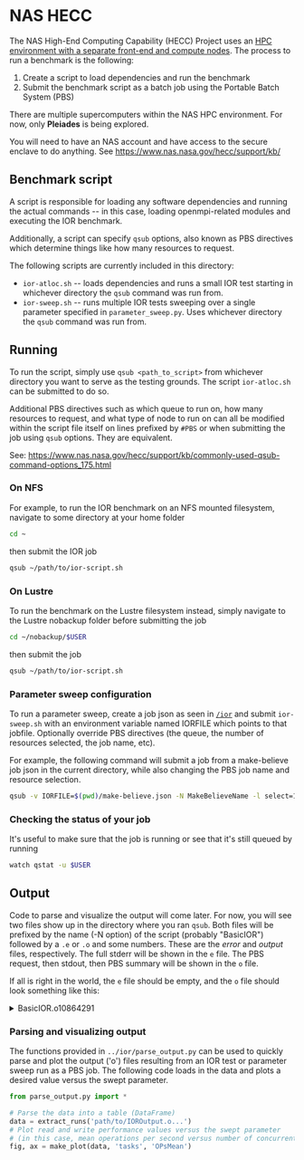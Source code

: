 NAS HECC
========

The NAS High-End Computing Capability (HECC) Project uses an [HPC environment with a separate front-end and compute nodes](https://www.nas.nasa.gov/hecc/support/kb/hpc-environment-overview_25.html). The process to run a benchmark is the following:
1. Create a script to load dependencies and run the benchmark
2. Submit the benchmark script as a batch job using the Portable Batch System (PBS)

There are multiple supercomputers within the NAS HPC environment. For now, only **Pleiades** is being explored.

You will need to have an NAS account and have access to the secure enclave to do anything. See https://www.nas.nasa.gov/hecc/support/kb/

## Benchmark script

A script is responsible for loading any software dependencies and running the actual commands -- in this case, loading openmpi-related modules and executing the IOR benchmark.

Additionally, a script can specify `qsub` options, also known as PBS directives which determine things like how many resources to request.

The following scripts are currently included in this directory:
- `ior-atloc.sh` -- loads dependencies and runs a small IOR test starting in whichever directory the `qsub` command was run from.
- `ior-sweep.sh` -- runs multiple IOR tests sweeping over a single parameter specified in `parameter_sweep.py`. Uses whichever directory the `qsub` command was run from.

## Running

To run the script, simply use `qsub <path_to_script>` from whichever directory you want to serve as the testing grounds. The script `ior-atloc.sh` can be submitted to do so.

Additional PBS directives such as which queue to run on, how many resources to request, and what type of node to run on can all be modified within the script file itself on lines prefixed by `#PBS` or when submitting the job using `qsub` options. They are equivalent.

See: https://www.nas.nasa.gov/hecc/support/kb/commonly-used-qsub-command-options_175.html

### On NFS

For example, to run the IOR benchmark on an NFS mounted filesystem, navigate to some directory at your home folder
```bash
cd ~
```
then submit the IOR job
```bash
qsub ~/path/to/ior-script.sh
```

### On Lustre

To run the benchmark on the Lustre filesystem instead, simply navigate to the Lustre nobackup folder before submitting the job
```bash
cd ~/nobackup/$USER
```
then submit the job
```bash
qsub ~/path/to/ior-script.sh
```

### Parameter sweep configuration

To run a parameter sweep, create a job json as seen in [`/ior`](/ior) and submit `ior-sweep.sh` with an environment variable named IORFILE which points to that jobfile. Optionally override PBS directives (the queue, the number of resources selected, the job name, etc).

For example, the following command will submit a job from a make-believe job json in the current directory, while also changing the PBS job name and resource selection.
```bash
qsub -v IORFILE=$(pwd)/make-believe.json -N MakeBelieveName -l select=1:ncpus=1:mpiprocs=1:model=bro ~/path/to/ior-sweep.sh
```

### Checking the status of your job

It's useful to make sure that the job is running or see that it's still queued by running
```bash
watch qstat -u $USER
```

## Output

Code to parse and visualize the output will come later. For now, you will see two files show up in the directory where you ran `qsub`. Both files will be prefixed by the name (-N option) of the script (probably "BasicIOR") followed by a `.e` or `.o` and some numbers. These are the *error* and *output* files, respectively. The full stderr will be shown in the `e` file. The PBS request, then stdout, then PBS summary will be shown in the `o` file.

If all is right in the world, the `e` file should be empty, and the `o` file should look something like this:
<details>
  <summary>BasicIOR.o10864291</summary>

```
Job 10864291.pbspl1.nas.nasa.gov started on Sat Mar 27 15:44:35 PDT 2021
The job requested the following resources:
    mem=2gb
    ncpus=8
    place=scatter:excl
    walltime=02:00:00

PBS set the following environment variables:
        FORT_BUFFERED = 1
                   TZ = PST8PDT

On *****:
Current directory is /nobackup/paddison
IOR-3.3.0: MPI Coordinated Test of Parallel I/O
Began               : Sat Mar 27 15:44:43 2021
Command line        : /home6/paddison/ior-3.3.0/src/ior
Machine             : Linux *****
TestID              : 0
StartTime           : Sat Mar 27 15:44:43 2021
Path                : /nobackupp12/paddison
FS                  : 1625.2 TiB   Used FS: 31.3%   Inodes: 381.2 Mi   Used Inodes: 12.6%

Options:
api                 : POSIX
apiVersion          :
test filename       : testFile
access              : single-shared-file
type                : independent
segments            : 1
ordering in a file  : sequential
ordering inter file : no tasks offsets
nodes               : 1
tasks               : 8
clients per node    : 8
repetitions         : 1
xfersize            : 262144 bytes
blocksize           : 1 MiB
aggregate filesize  : 8 MiB

Results:

access    bw(MiB/s)  IOPS       Latency(s)  block(KiB) xfer(KiB)  open(s)    wr/rd(s)   close(s)   total(s)   iter
------    ---------  ----       ----------  ---------- ---------  --------   --------   --------   --------   ----
write     912.40     4282       0.001868    1024.00    256.00     0.001203   0.007473   0.000973   0.008768   0
read      495.76     2259.33    0.000031    1024.00    256.00     0.015838   0.014163   0.014007   0.016137   0
remove    -          -          -           -          -          -          -          -          0.006066   0
Max Write: 912.40 MiB/sec (956.72 MB/sec)
Max Read:  495.76 MiB/sec (519.84 MB/sec)

Summary of all tests:
Operation   Max(MiB)   Min(MiB)  Mean(MiB)     StdDev   Max(OPs)   Min(OPs)  Mean(OPs)     StdDev    Mean(s) Stonewall(s) Stonewall(MiB) Test# #Tasks tPN reps fPP reord reordoff reordrand seed segcnt   blksiz    xsize aggs(MiB)   API RefNum
write         912.40     912.40     912.40       0.00    3649.62    3649.62    3649.62       0.00    0.00877         NA            NA     0      8   8    1   0     0        1         0    0      1  1048576   262144       8.0 POSIX      0
read          495.76     495.76     495.76       0.00    1983.04    1983.04    1983.04       0.00    0.01614         NA            NA     0      8   8    1   0     0        1         0    0      1  1048576   262144       8.0 POSIX      0
Finished            : Sat Mar 27 15:44:43 2021

____________________________________________________________________
Job Resource Usage Summary for 10864291.pbspl1.nas.nasa.gov

    CPU Time Used            : 00:00:04
    Real Memory Used         : 2288kb
    Walltime Used            : 00:00:04
    Exit Status              : 0

    Memory Requested         : 2gb
    Number of CPUs Requested : 8
    Walltime Requested       : 02:00:00

    Execution Queue          : devel
    Charged To               : *****

    Job Stopped              : Sat Mar 27 15:44:47 2021
____________________________________________________________________
```

</details>

### Parsing and visualizing output

The functions provided in `../ior/parse_output.py` can be used to quickly parse and plot the output ('o') files resulting from an IOR test or parameter sweep run as a PBS job. The following code loads in the data and plots a desired value versus the swept parameter.
```python
from parse_output.py import *

# Parse the data into a table (DataFrame)
data = extract_runs('path/to/IOROutput.o...')
# Plot read and write performance values versus the swept parameter
# (in this case, mean operations per second versus number of concurrent tasks)
fig, ax = make_plot(data, 'tasks', 'OPsMean')
```

